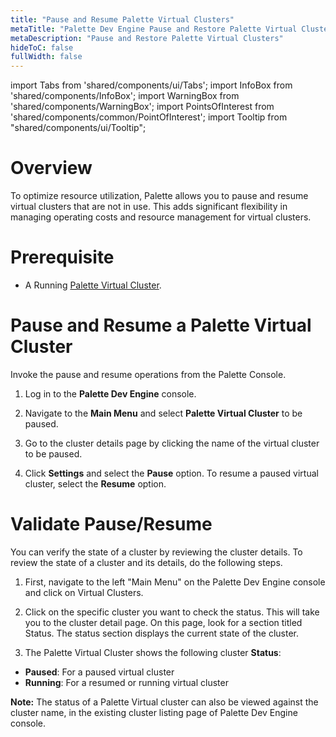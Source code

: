 ```yaml
---
title: "Pause and Resume Palette Virtual Clusters"
metaTitle: "Palette Dev Engine Pause and Restore Palette Virtual Clusters"
metaDescription: "Pause and Restore Palette Virtual Clusters"
hideToC: false
fullWidth: false
---
```


import Tabs from 'shared/components/ui/Tabs';
import InfoBox from 'shared/components/InfoBox';
import WarningBox from 'shared/components/WarningBox';
import PointsOfInterest from 'shared/components/common/PointOfInterest';
import Tooltip from "shared/components/ui/Tooltip";



# Overview

To optimize resource utilization, Palette allows you to pause and resume virtual clusters that are not in use. This adds significant flexibility in managing operating costs and resource management for virtual clusters. 

# Prerequisite

* A Running [Palette Virtual Cluster](/devx/palette-virtual-clusters/pause-restore-virtual-clusters).

#  Pause and Resume a Palette Virtual Cluster

Invoke the pause and resume operations from the Palette Console.

1. Log in to the **Palette Dev Engine** console.


2. Navigate to the **Main Menu** and select **Palette Virtual Cluster** to be paused.


3. Go to the cluster details page by clicking the name of the virtual cluster to be paused.


4. Click **Settings** and select the **Pause** option. To resume a paused virtual cluster, select the **Resume** option.

# Validate Pause/Resume

You can verify the state of a cluster by reviewing the cluster details. To review the state of a cluster and its details, do the following steps.

1. First, navigate to the left "Main Menu" on the Palette Dev Engine console and click on Virtual Clusters.


2. Click on the specific cluster you want to check the status. This will take you to the cluster detail page. On this page, look for a section titled Status. The status section displays the current state of the cluster.


3. The Palette Virtual Cluster shows the following cluster **Status**:

*  **Paused**: For a paused virtual cluster
*  **Running**: For a resumed or running virtual cluster

**Note:** The status of a Palette Virtual cluster can also be viewed against the cluster name, in the existing cluster listing page of Palette Dev Engine console.

